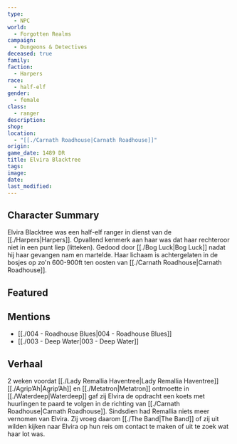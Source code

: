 ```yaml
---
type:
  - NPC
world:
  - Forgotten Realms
campaign:
  - Dungeons & Detectives
deceased: true
family: 
faction:
  - Harpers
race:
  - half-elf
gender:
  - female
class:
  - ranger
description: 
shop: 
location:
  - "[[./Carnath Roadhouse|Carnath Roadhouse]]"
origin: 
game_date: 1489 DR
title: Elvira Blacktree
tags: 
image: 
date: 
last_modified: 
---
```

## Character Summary
Elvira Blacktree was een half-elf ranger in dienst van de [[./Harpers|Harpers]]. Opvallend kenmerk aan haar was dat haar rechteroor niet in een punt liep (litteken). Gedood door [[./Bog Luck|Bog Luck]] nadat hij haar gevangen nam en martelde. Haar lichaam is achtergelaten in de bosjes op zo'n 600-900ft ten oosten van [[./Carnath Roadhouse|Carnath Roadhouse]].

## Featured

## Mentions
- [[./004 - Roadhouse Blues|004 - Roadhouse Blues]]
- [[./003 - Deep Water|003 - Deep Water]]

## Verhaal
2 weken voordat [[./Lady Remallia Haventree|Lady Remallia Haventree]] [[./Agrip’Ah|Agrip’Ah]] en [[./Metatron|Metatron]] ontmoette in [[./Waterdeep|Waterdeep]] gaf zij Elvira de opdracht een koets met huurlingen te paard te volgen in de richting van [[./Carnath Roadhouse|Carnath Roadhouse]]. Sindsdien had Remallia niets meer vernomen van Elvira. Zij vroeg daarom [[./The Band|The Band]] of zij uit wilden kijken naar Elvira op hun reis om contact te maken of uit te zoek wat haar lot was.